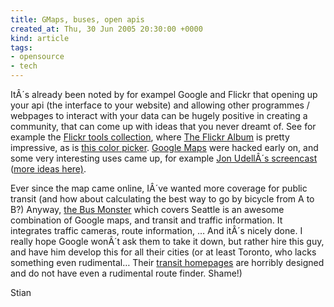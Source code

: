 ```yaml
---
title: GMaps, buses, open apis
created_at: Thu, 30 Jun 2005 20:30:00 +0000
kind: article
tags:
- opensource
- tech
---
```


ItÂ´s already been noted by for exampel Google and Flickr that opening
up your api (the interface to your website) and allowing other
programmes / webpages to interact with your data can be hugely positive
in creating a community, that can come up with ideas that you never
dreamt of. See for example the [Flickr tools
collection](http://pchere.blogspot.com/2005/03/great-flickr-tools-collection.html),
where [The Flickr Album](http://www.flickralbum.com/) is pretty
impressive, as is [this color picker](http://krazydad.com/colrpickr/).
[Google Maps](http://maps.google.com) were hacked early on, and some
very interesting uses came up, for example [Jon UdellÂ´s
screencast](http://weblog.infoworld.com/udell/gems/gmap2_flash.html)
([more ideas
here)](http://www.wired.com/news/culture/0,1284,67514,00.html).

Ever since the map came online, IÂ´ve wanted more coverage for public
transit (and how about calculating the best way to go by bicycle from A
to B?) Anyway, [the Bus Monster](http://www.busmonster.com/) which
covers Seattle is an awesome combination of Google maps, and transit and
traffic information. It integrates traffic cameras, route information, …
And itÂ´s nicely done. I really hope Google wonÂ´t ask them to take it
down, but rather hire this guy, and have him develop this for all their
cities (or at least Toronto, who lacks something even rudimental… Their
[transit homepages](http://www.city.toronto.on.ca/ttc/) are horribly
designed and do not have even a rudimental route finder. Shame!)

Stian
